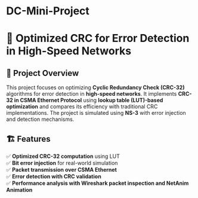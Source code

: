 # DC-Mini-Project
# 🚀 Optimized CRC for Error Detection in High-Speed Networks

## 📌 Project Overview  
This project focuses on optimizing **Cyclic Redundancy Check (CRC-32)** algorithms for error detection in **high-speed networks**. It implements **CRC-32 in CSMA Ethernet Protocol** using **lookup table (LUT)-based optimization** and compares its efficiency with traditional CRC implementations. The project is simulated using **NS-3** with error injection and detection mechanisms.

## 🏗 Features  
✅ **Optimized CRC-32 computation** using LUT  
✅ **Bit error injection** for real-world simulation  
✅ **Packet transmission over CSMA Ethernet**  
✅ **Error detection with CRC validation**  
✅ **Performance analysis with Wireshark packet inspection and NetAnim Animation**  


